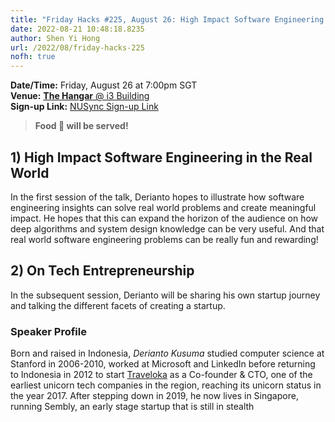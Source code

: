 ```yaml
---
title: "Friday Hacks #225, August 26: High Impact Software Engineering in the Real World | On Tech Entrepreneurship"
date: 2022-08-21 10:48:18.8235
author: Shen Yi Hong
url: /2022/08/friday-hacks-225
nofh: true
---
```


**Date/Time:** Friday, August 26 at 7:00pm SGT<br />
**Venue:** [**The Hangar** @ i3 Building](https://goo.gl/maps/aUMwWptKFsajR93b9)<br />
**Sign-up Link:** [NUSync Sign-up Link](https://nus.campuslabs.com/engage/submitter/form/start/553749)<br />

> **Food 🍕 will be served!**

## 1) High Impact Software Engineering in the Real World

In the first session of the talk, Derianto hopes to illustrate how software engineering insights can solve real world problems and create meaningful impact. He hopes that this can expand the horizon of the audience on how deep algorithms and system design knowledge can be very useful. And that real world software engineering problems can be really fun and rewarding!

## 2) On Tech Entrepreneurship

In the subsequent session, Derianto will be sharing his own startup journey and talking the different facets of creating a startup.

### Speaker Profile

Born and raised in Indonesia, _Derianto Kusuma_ studied computer science at Stanford in 2006-2010, worked at Microsoft and LinkedIn before returning to Indonesia in 2012 to start [Traveloka](https://www.traveloka.com/en-sg/) as a Co-founder & CTO, one of the earliest unicorn tech companies in the region, reaching its unicorn status in the year 2017. After stepping down in 2019, he now lives in Singapore, running Sembly, an early stage startup that is still in stealth
